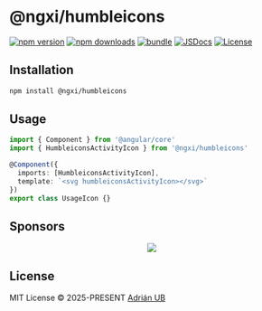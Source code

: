 # @ngxi/humbleicons

[![npm version][npm-version-src]][npm-version-href]
[![npm downloads][npm-downloads-src]][npm-downloads-href]
[![bundle][bundle-src]][bundle-href]
[![JSDocs][jsdocs-src]][jsdocs-href]
[![License][license-src]][license-href]

## Installation

```sh
npm install @ngxi/humbleicons
```

## Usage

```ts
import { Component } from '@angular/core'
import { HumbleiconsActivityIcon } from '@ngxi/humbleicons'

@Component({
  imports: [HumbleiconsActivityIcon],
  template: `<svg humbleiconsActivityIcon></svg>`
})
export class UsageIcon {}
```

## Sponsors

<p align="center">
  <a href="https://cdn.jsdelivr.net/gh/adrian-ub/static/sponsors.svg">
    <img src='https://cdn.jsdelivr.net/gh/adrian-ub/static/sponsors.svg'/>
  </a>
</p>

## License

MIT License © 2025-PRESENT [Adrián UB](https://github.com/adrian-ub)

<!-- Badges -->

[npm-version-src]: https://img.shields.io/npm/v/@ngxi/humbleicons?style=flat&colorA=080f12&colorB=1fa669
[npm-version-href]: https://npmjs.com/package/@ngxi/humbleicons
[npm-downloads-src]: https://img.shields.io/npm/dm/@ngxi/humbleicons?style=flat&colorA=080f12&colorB=1fa669
[npm-downloads-href]: https://npmjs.com/package/@ngxi/humbleicons
[bundle-src]: https://img.shields.io/bundlephobia/minzip/@ngxi/humbleicons?style=flat&colorA=080f12&colorB=1fa669&label=minzip
[bundle-href]: https://bundlephobia.com/result?p=@ngxi/humbleicons
[license-src]: https://img.shields.io/npm/l/@ngxi/humbleicons?style=flat&colorA=080f12&colorB=1fa669
[license-href]: https://github.com/adrian-ub/ngxi/blob/main/LICENSE
[jsdocs-src]: https://img.shields.io/badge/jsdocs-reference-080f12?style=flat&colorA=080f12&colorB=1fa669
[jsdocs-href]: https://www.jsdocs.io/package/@ngxi/humbleicons
